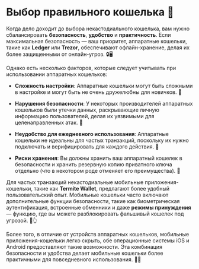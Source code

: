 # Выбор правильного кошелька 👛

Когда дело доходит до выбора некастодиального кошелька, вам нужно сбалансировать **безопасность**, **удобство** и **практичность**. Если максимальная безопасность — ваш приоритет, аппаратные кошельки, такие как **Ledger** или **Trezor**, обеспечивают офлайн-хранение, делая их более защищенными от онлайн-угроз. 🔒🖥️

Однако есть несколько факторов, которые следует учитывать при использовании аппаратных кошельков:

- **Сложность настройки**: Аппаратные кошельки могут быть сложными в настройке и могут быть не очень дружелюбны для новичков. 🧩


- **Нарушения безопасности**: У некоторых производителей аппаратных кошельков были утечки данных, раскрывающие личную информацию пользователей, делая их уязвимыми для целенаправленных атак. 🚨


- **Неудобство для ежедневного использования**: Аппаратные кошельки не идеальны для частых транзакций, поскольку их нужно подключать и верифицировать для каждого действия. 🔌


- **Риски хранения**: Вы должны хранить ваш аппаратный кошелек в безопасности и хранить резервную копию приватного ключа отдельно (что в некотором роде отменяет его преимущества). 🏦

Для частых транзакций некастодиальные мобильные приложения-кошельки, такие как **Termite Wallet**, предлагают более удобный пользовательский опыт. Мобильные кошельки часто включают дополнительные функции безопасности, такие как биометрическая аутентификация, встроенные обменники и даже **режимы принуждения** — функцию, где вы можете разблокировать фальшивый кошелек под угрозой. 📱👆

Более того, в отличие от устройств аппаратных кошельков, мобильные приложения-кошельки легко скрыть, обе операционные системы iOS и Android предоставляют такие возможности. Эта комбинация безопасности и удобства делает мобильные кошельки более практичными для повседневного использования. 🔐📲